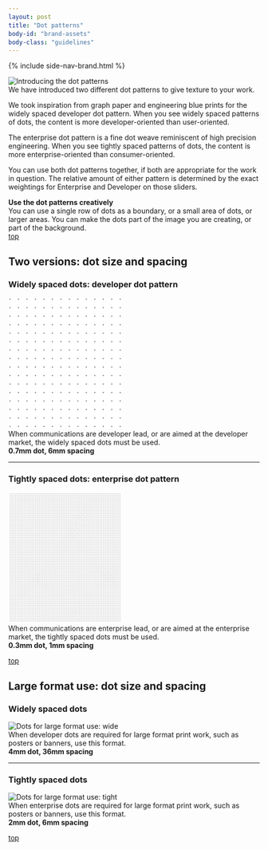 ```yaml
---
layout: post
title: "Dot patterns"
body-id: "brand-assets"
body-class: "guidelines"
---
```



{% include side-nav-brand.html %}

<div id="loop-guidelines" class="ten-col last-col">
<p><img class="alignnone size-full wp-image-556" title="dots" src="/assets/images/dots.gif" alt="Introducing the dot patterns" width="540" height="349" srcset="/assets/images/dots.gif 540w, /assets/images/dots-300x193.gif 300w" sizes="(max-width: 540px) 100vw, 540px" /><br />
We have introduced two different dot patterns to give texture to your work.</p>
<p>We took inspiration from graph paper and engineering blue prints for the widely spaced developer dot pattern. When you see widely spaced patterns of dots, the content is more developer-oriented than user-oriented.</p>
<p>The enterprise dot pattern is a fine dot weave reminiscent of high precision engineering. When you see tightly spaced patterns of dots, the content is more enterprise-oriented than consumer-oriented.</p>
<p>You can use both dot patterns together, if both are appropriate for the work in question. The relative amount of either pattern is determined by the exact weightings for Enterprise and Developer on those sliders.</p>
<div class="box smaller"><strong>Use the dot patterns creatively</strong><br />
You can use a single row of dots as a boundary, or a small area of dots, or larger areas. You can make the dots part of the image you are creating, or part of the background.</div>
<div class="wp-link-top clearfix"><a href="#">top</a></div>
<h2>Two versions: dot size and spacing</h2>
<h3>Widely spaced dots: developer dot pattern</h3>
<p><img class="alignleft size-full wp-image-564" title="dot-types-wide" src="/assets/images/dot-types-wide.gif" alt="Widely spaced dots" width="227" height="262" /><br />
When communications are developer lead, or are aimed at the developer market, the widely spaced dots must be used.<br />
<strong>0.7mm dot, 6mm spacing</strong></p>
<hr class="clear" />
<h3>Tightly spaced dots: enterprise dot pattern</h3>
<p><img class="alignleft size-full wp-image-565" title="dot-types-tight" src="/assets/images/dot-types-tight.gif" alt="Tightly spaced dots" width="227" height="262" /><br />
When communications are enterprise lead, or are aimed at the enterprise market, the tightly spaced dots must be used.<br />
<strong>0.3mm dot, 1mm spacing</strong></p>
<div class="wp-link-top clearfix"><a href="#">top</a></div>
<h2>Large format use: dot size and spacing</h2>
<h3>Widely spaced dots</h3>
<p><img class="alignleft size-full wp-image-590" title="dots-large-wide" src="/assets/images/dots-large-wide.gif" alt="Dots for large format use: wide" width="217" height="323" srcset="/assets/images/dots-large-wide.gif 217w, /assets/images/dots-large-wide-201x300.gif 201w" sizes="(max-width: 217px) 100vw, 217px" /><br />
When developer dots are required for large format print work, such as posters or banners, use this format.<br />
<strong>4mm dot, 36mm spacing</strong></p>
<hr class="clear" />
<h3>Tightly spaced dots</h3>
<p><img class="alignleft size-full wp-image-593" title="dots-large-tight" src="/assets/images/dots-large-tight.gif" alt="Dots for large format use: tight" width="217" height="323" srcset="/assets/images/dots-large-tight.gif 217w, /assets/images/dots-large-tight-201x300.gif 201w" sizes="(max-width: 217px) 100vw, 217px" /><br />
When enterprise dots are required for large format print work, such as posters or banners, use this format.<br />
<strong>2mm dot, 6mm spacing</strong></p>
<div class="wp-link-top clearfix"><a href="#">top</a></div>
